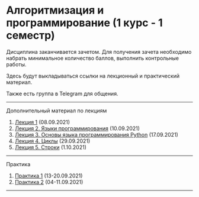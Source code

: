 # Алгоритмизация и программирование (1 курс - 1 семестр)

Дисциплина заканчивается зачетом. Для получения зачета необходимо набрать минимальное количество баллов, выполнить контрольные работы.

Здесь будут выкладываться ссылки на лекционный и практический материал.

Также есть группа в Telegram для общения.

------

Дополнительный материал по лекциям

1. [Лекция 1](./lessons/1_lesson.md) (08.09.2021)
2. [Лекция 2. Языки программирования](./lessons/2_lesson.md) (10.09.2021)
2. [Лекция 3. Основы языка программирования Python](./lessons/3_lesson.md) (17.09.2021)
2. [Лекция 4. Циклы](./lessons/4_lesson.md) (29.09.2021)
2. [Лекция 5. Строки](./lessons/5_lesson.md) (1.10.2021)
------

Практика

1. [Практика 1](./practices/1_practice.md) (13-20.09.2021)
2. [Практика 2](./practices/2_practice.md) (04-11.09.2021)

------

